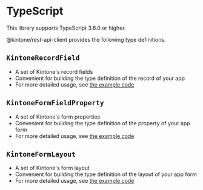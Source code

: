 # TypeScript

This library supports TypeScript 3.6.0 or higher.

@kintone/rest-api-client provides the following type definitions.

## `KintoneRecordField`

- A set of Kintone's record fields
- Convenient for building the type definition of the record of your app
- For more detailed usage, see [the example code](../src/KintoneFields/exportTypes/__checks__/usecases/field.ts)

## `KintoneFormFieldProperty`

- A set of Kintone's form properties
- Convenient for building the type definition of the property of your app form
- For more detailed usage, see [the example code](../src/KintoneFields/exportTypes/__checks__/usecases/property.ts)

## `KintoneFormLayout`

- A set of Kintone's form layout
- Convenient for building the type definition of the layout of your app form
- For more detailed usage, see [the example code](../src/KintoneFields/exportTypes/__checks__/usecases/layout.ts)
